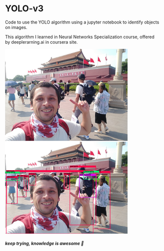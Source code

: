 # YOLO-v3

Code to use the YOLO algorithm using a jupyter notebook to identify objects on images.

This algorithm I learned in Neural Networks Specialization course, offered by deeplerarning.ai in coursera site.

<p float="left">
<img src="img.jpg" width="400" height="300" />
<img src="output.jpg" width="400" height="300" />
</p>

##### *keep trying, knowledge is awesome*  :facepunch: